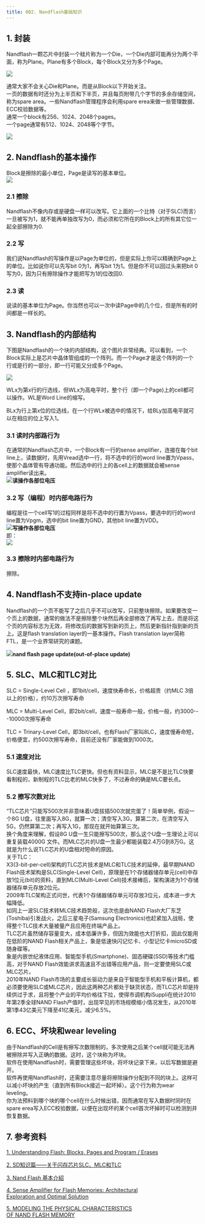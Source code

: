 ```yaml
---
title: 002. Nandflash基础知识
---
```


## 1. 封装

Nandflash一颗芯片中封装一个硅片称为一个Die，一个Die内部可能再分为两个平面，称为Plane。Plane有多个Block，每个Block又分为多个Page。

![](/assets/nand-flash-die-layout.png)

通常大家不会关心Die和Plane。而是从Block以下开始关注。  
一页的数据有时还分为上半页和下半页，并且每页附带几个字节的多余存储空间，称为spare area。一些Nandflash管理程序会利用spare erea来做一些管理数据、ECC校验数据等。  
通常一个block有256、1024、2048个pages。  
一个page通常有512、1024、2048等个字节。  

![](/assets/2vdf3phSdKcGP5c7tDkl_nand_structure.png)

## 2. Nandflash的基本操作

Block是擦除的最小单位，Page是读写的基本单位。  
![](/assets/nand-flash-blocks-pages-program-erases.jpg)

### 2.1 擦除

Nandflash不像内存或是硬盘一样可以改写。它上面的一个比特（对于SLC\)而言）一旦被写为1，就不能再单独改写为0，而必须和它所在的Block上的所有其它位一起全部擦除为0.

### 2.2 写

我们说Nandflash的写操作是以Page为单位的，但是实际上你可以精确到Page上的单位。比如说你可以先写bit 0为1，再写bit 1为1。但是你不可以回过头来把bit 0写为0，因为只有擦除操作才能把写为1的位改回0.

### 2.3 读

说读的基本单位为Page。你当然也可以一次中读Page中的几个位，但是所有的时间都是一样长的。

## 3. Nandflash的内部结构

下图是Nandflash的一个块的内部结构，这个图片非常经典。可以看到，一个Block实际上是芯片中晶体管组成的一个阵列。而一个Page才是这个阵列的一个行或是行的一部分，即一行可能又分成多个Page。  

![](/assets/lp8RT.jpg)

WLx为第x行的行选线，但WLx为高电平时，整个行（即一个Page\)上的cell都可以操作。WL是Word Line的缩写。

BLx为行上第x位的位选线，在一个行WLx被选中的情况下，给BLy加高电平就可以在相应的位上写入1。

### 3.1 读时内部路行为

在通常的Nandflash芯片中，一个Block有一行的sense amplifier，连接在每个bit line上，读数据时，先用Vread选中一行，将不选中的行的word line置为Vpass，使那个晶体管有导通功能。然后选中的行上的各cell上的数据就会被sense amplifier读出来。  
![](/assets/未命名.png)**读操作各部位电压**

### 3.2 写（编程）时内部电路行为

编程是往一个cell写1的过程同样是将不选中的行置为Vpass，要选中的行的word line置为Vpgm，选中的bit line置为GND，其他bit line置为VDD。  
![](/assets/未命名1.png)**写操作各部位电压**  
即：  
![](/assets/3.png)

### 3.3 擦除时内部电路行为

擦除。

## 4. Nandflash不支持in-place update

Nandflash的一个页不能写了之后几乎不可以改写，只前整块擦除。如果要改变一个页上的数据，通常的做法不是擦除整个块然后再全部修改了再写上去，而是将这个页的内容标志为无效，将修改后的数据写到新的页上，然后更新指针指到新的页上。这是flash translation layer的一基本操作。Flash translation layer简称FTL，是一个业界常研究的课题。

![](/assets/nand-flash-page-update.jpg)**nand flash page update\(out-of-place update\)**

## 5. SLC、MLC和TLC对比

SLC = Single-Level Cell ，即1bit/cell，速度快寿命长，价格超贵（约MLC 3倍以上的价格），约10万次擦写寿命

MLC = Multi-Level Cell，即2bit/cell，速度一般寿命一般，价格一般，约3000---10000次擦写寿命

TLC = Trinary-Level Cell，即3bit/cell，也有Flash厂家叫8LC，速度慢寿命短，价格便宜，约500次擦写寿命，目前还没有厂家能做到1000次。

### 5.1 速度对比

SLC速度最快，MLC速度比TLC更快。但也有资料显示，MLC是不是比TLC快要看制程的，新制程的TLC比老的MLC快多了，不过寿命的确是MLC要长点。

### 5.2 擦写次数对比

“TLC芯片”只能写500次并非意味着U盘拔插500次就完蛋了！简单举例，假设一个8G U盘，往里面写入8G，就算一次；清空写入3G，算第二次，在清空写入5G，仍然算第二次；再写入1G，那现在就开始算第三次。  
换个角度来理解，假设8G U盘一生只能擦写500次，那么这个U盘一生理论上可以重复装载4000G 文件。而MLC芯片的U盘一生最少都能装载2.4万G到8万G。这就是为什么说TLC芯片的U盘相对短命的原因。  
关于TLC：  
X3\(3-bit-per-cell\)架构的TLC芯片技术是MLC和TLC技术的延伸，最早期NAND Flash技术架构是SLC\(Single-Level Cell\)，原理是在1个存储器储存单元\(cell\)中存放1位元\(bit\)的资料，直到MLC\(Multi-Level Cell\)技术接棒后，架构演进为1个存储器储存单元存放2位元。   
2009年TLC架构正式问世，代表1个存储器储存单元可存放3位元，成本进一步大幅降低。  
如同上一波SLC技术转MLC技术趋势般，这次也是由NAND Flash大厂东芝\(Toshiba\)引发战火，之后三星电子\(Samsung Electronics\)也赶紧加入战局，使得整个TLC技术大量被量产且应用在终端产品上。  
TLC芯片虽然储存容量变大，成本低廉许多，但因为效能也大打折扣，因此仅能用在低阶的NAND Flash相关产品上，象是低速快闪记忆卡、小型记忆卡microSD或随身碟等。  
象是内嵌世纪液体应用、智能型手机\(Smartphone\)、固态硬碟\(SSD\)等技术门槛高，对于NAND Flash效能讲求高速且不出错等应用产品，则一定要使用SLC或MLC芯片。  
2010年NAND Flash市场的主要成长驱动力是来自于智能型手机和平板计算机，都必须要使用SLC或MLC芯片，因此这两种芯片都处于缺货状态，而TLC芯片却是持续供过于求，且将整个产业的平均价格往下拉，使得市调机构iSuppli在统计2010年第2季全球NAND Flash产值时，出现罕见的市场规模缩小情况发生，从2010年第1季43亿美元下降至41亿美元，减少6.5%。

## 6. ECC、坏块和wear leveling

由于Nandflash的Cell是有擦写次数限制的，多次使用之后某个cell就可能无法再被擦除并写入正确的数据。这时，这个块称为坏块。  
软件在使用Nandflash时，需要管理这些坏块，将坏块记录下来，以后写数据是避开。  
软件再使用Nandflash时，还需要注意尽量将擦除操作分配到不同的块上。这样可以减小坏块的产生（直到所有Block接近一起坏掉）。这个行为称为wear leveling。  
你为法预料到哪个块的哪个cell在什么时候出错，因而通常在写入数据时同时在spare erea写入ECC校验数据，以便在出现坏的某个cell首次坏掉时可以检测到并恢复数据。

## 7. 参考资料

[1. Understanding Flash: Blocks, Pages and Program / Erases](https://flashdba.com/2014/06/20/understanding-flash-blocks-pages-and-program-erases/)

[2. SD知识篇——关于闪存芯片SLC、MLC和TLC](http://bbs.ixpub.net/thread-9814705-1-1.html)

[3. Nand Flash 基本介紹](http://cmchao.logdown.com/posts/60216)

[4. Sense Amplifier for Flash Memories: Architectural  
Exploration and Optimal Solution](https://repository.iiitd.edu.in/jspui/bitstream/123456789/377/1/MT13156.pdf)

[5. MODELING THE PHYSICAL CHARACTERISTICS  
OF NAND FLASH MEMORY](http://itzbhushan.gitlab.io/files/Thesis.pdf)

